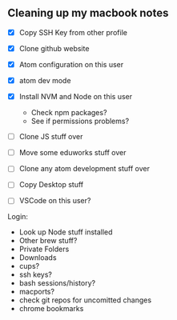 ## Cleaning up my macbook notes

- [x] Copy SSH Key from other profile
- [x] Clone github website
- [x] Atom configuration on this user
- [x] atom dev mode
- [x] Install NVM and Node on this user
    - Check npm packages?
    - See if permissions problems?
- [ ] Clone JS stuff over
- [ ] Move some eduworks stuff over
- [ ] Clone any atom development stuff over
- [ ] Copy Desktop stuff
- [ ] VSCode on this user?


Login:
- Look up Node stuff installed
- Other brew stuff?
- Private Folders
- Downloads
- cups?
- ssh keys?
- bash sessions/history?
- macports?
- check git repos for uncomitted changes
- chrome bookmarks
